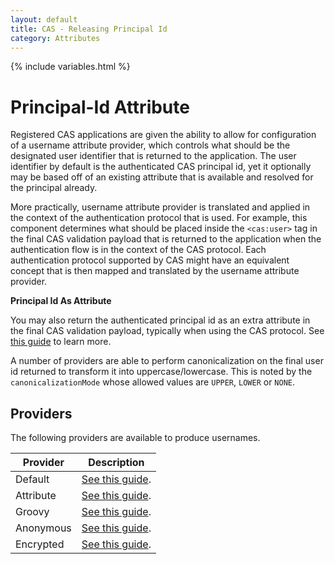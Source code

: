 ```yaml
---
layout: default
title: CAS - Releasing Principal Id
category: Attributes
---
```


{% include variables.html %}

# Principal-Id Attribute

Registered CAS applications are given the ability to allow for configuration of a username attribute provider, which controls what should be the designated 
user identifier that is returned to the application. The user identifier by default is the authenticated CAS principal id, yet it optionally may be based 
off of an existing attribute that is available and resolved for the principal already. 

More practically, username attribute provider is translated and applied in the context of the authentication protocol that is used. For example, this 
component determines what should be placed inside the `<cas:user>` tag in the final CAS validation payload that is returned to the 
application when the authentication flow is in the context of the CAS protocol. Each authentication protocol supported by CAS might have an equivalent
concept that is then mapped and translated by the username attribute provider.

<div class="alert alert-warning"><strong>Principal Id As Attribute</strong><p>You may also return the authenticated principal 
id as an extra attribute in the final CAS validation payload, typically when using the CAS protocol. See <a href="Attribute-Release-Policies.html">this 
guide</a> to learn more.</p></div>

A number of providers are able to perform canonicalization on the final user id returned to transform it
into uppercase/lowercase. This is noted by the `canonicalizationMode` whose allowed values are `UPPER`, `LOWER` or `NONE`.
          
## Providers 

The following providers are available to produce usernames.

| Provider       | Description                                                         |
|----------------|---------------------------------------------------------------------|
| Default        | [See this guide](Attribute-Release-PrincipalId-Default.html).       |
| Attribute      | [See this guide](Attribute-Release-PrincipalId-Attribute.html).     |
| Groovy         | [See this guide](Attribute-Release-PrincipalId-Groovy.html).        |
| Anonymous      | [See this guide](Attribute-Release-PrincipalId-Anonymous.html).     |
| Encrypted      | [See this guide](Attribute-Release-PrincipalId-Encrypted.html).     |
